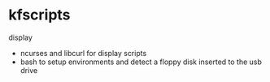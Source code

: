 # kfscripts
display
- ncurses and libcurl for display
scripts
- bash to setup environments and detect a floppy disk inserted to the usb drive
